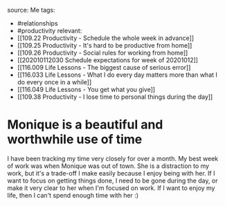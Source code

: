 source: Me
tags:
- #relationships 
- #productivity 
relevant:
- [[109.22 Productivity - Schedule the whole week in advance]]
- [[109.25 Productivity - It's hard to be productive from home]]
- [[109.26 Productivity - Social rules for working from home]]
- [[202010112030 Schedule expectations for week of 20201012]]
- [[116.009 Life Lessons - The biggest cause of serious error]]
- [[116.033 Life Lessons - What I do every day matters more than what I do every once in a while]]
- [[116.049 Life Lessons - You get what you give]]
- [[109.38 Productivity - I lose time to personal things during the day]]

# Monique is a beautiful and worthwhile use of time

I have been tracking my time very closely for over a month. My best week of work was when Monique was out of town. She is a distraction to my work, but it's a trade-off I make easily because I enjoy being with her. If I want to focus on getting things done, I need to be gone during the day, or make it very clear to her when I'm focused on work. If I want to enjoy my life, then I can't spend enough time with her :)

